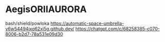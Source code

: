 # AegisORIIAURORA
bash/shield/powloka
https://automatic-space-umbrella-v6w54494jxq62xj5g.github.dev/
https://chatgpt.com/c/68258385-c070-8006-b2d7-78a531e09d30
